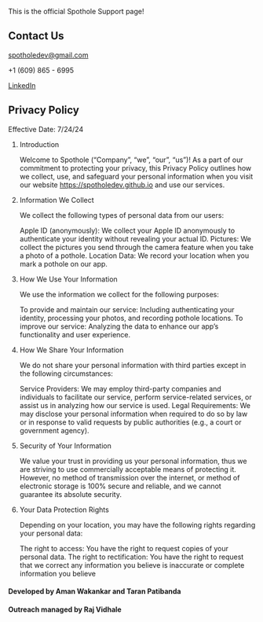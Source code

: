 This is the official Spothole Support page!

## Contact Us

spotholedev@gmail.com

+1 (609) 865 - 6995

[LinkedIn](https://www.linkedin.com/in/spothole-8643b131b/)

## Privacy Policy

Effective Date: 7/24/24

1. Introduction

    Welcome to Spothole (“Company”, “we”, “our”, “us”)! As a part of our commitment to protecting your privacy, this Privacy Policy outlines how we collect, use, and safeguard   your personal information when you visit our website https://spotholedev.github.io and use our services.
   
2. Information We Collect

    We collect the following types of personal data from our users:

    Apple ID (anonymously): We collect your Apple ID anonymously to authenticate your identity without revealing your actual ID.
    Pictures: We collect the pictures you send through the camera feature when you take a photo of a pothole.
    Location Data: We record your location when you mark a pothole on our app.

3. How We Use Your Information

    We use the information we collect for the following purposes:

    To provide and maintain our service: Including authenticating your identity, processing your photos, and recording pothole locations.
    To improve our service: Analyzing the data to enhance our app’s functionality and user experience. 
    
4. How We Share Your Information

   We do not share your personal information with third parties except in the following circumstances:

    Service Providers: We may employ third-party companies and individuals to facilitate our service, perform service-related services, or assist us in analyzing how our service is used.
    Legal Requirements: We may disclose your personal information when required to do so by law or in response to valid requests by public authorities (e.g., a court or government agency).
   
5. Security of Your Information

    We value your trust in providing us your personal information, thus we are striving to use commercially acceptable means of protecting it. However, no method of transmission over the internet, or method of electronic storage is 100% secure and reliable, and we cannot guarantee its absolute security.
   
6. Your Data Protection Rights

    Depending on your location, you may have the following rights regarding your personal data:

    The right to access: You have the right to request copies of your personal data.
    The right to rectification: You have the right to request that we correct any information you believe is inaccurate or complete information you believe

#### Developed by Aman Wakankar and Taran Patibanda
#### Outreach managed by Raj Vidhale


